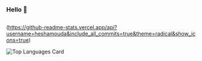 ### Hello 👋
##




(https://github-readme-stats.vercel.app/api?username=heshamouda&include_all_commits=true&theme=radical&show_icons=true)


![Top Languages Card](https://github-readme-stats.vercel.app/api/top-langs/?username=heshamouda&layout=compact&langs_count=8)


